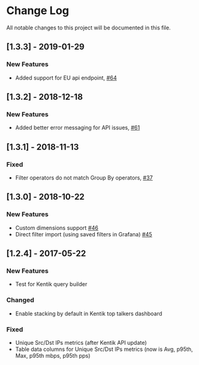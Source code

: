 # Change Log

All notable changes to this project will be documented in this file.

## [1.3.3] - 2019-01-29

### New Features
- Added support for EU api endpoint, [#64](https://github.com/grafana/kentik-app/issues/64)

## [1.3.2] - 2018-12-18

### New Features
- Added better error messaging for API issues, [#61](https://github.com/grafana/kentik-app/issues/61)

## [1.3.1] - 2018-11-13

### Fixed

- Filter operators do not match Group By operators, [#37](https://github.com/grafana/kentik-app/issues/37)

## [1.3.0] - 2018-10-22

### New Features

- Custom dimensions support [#46](https://github.com/grafana/kentik-app/issues/46)
- Direct filter import (using saved filters in Grafana) [#45](https://github.com/grafana/kentik-app/issues/45)

## [1.2.4] - 2017-05-22

### New Features

- Test for Kentik query builder

### Changed

- Enable stacking by default in Kentik top talkers dashboard

### Fixed

- Unique Src/Dst IPs metrics (after Kentik API update)
- Table data columns for Unique Src/Dst IPs metrics (now is Avg, p95th, Max, p95th mbps, p95th pps)
